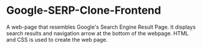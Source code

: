 # Google-SERP-Clone-Frontend
A web-page that resembles Google's Search Engine Result Page. 
It displays search results and navigation arrow at the bottom of the webpage.
HTML and CSS is used to create the web page.
